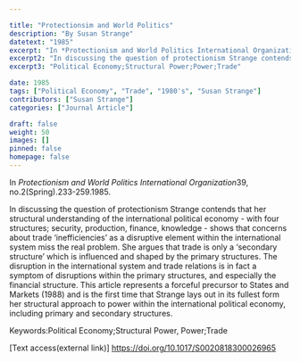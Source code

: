 ```yaml
---

title: "Protectionsim and World Politics"
description: "By Susan Strange"
datetext: "1985"
excerpt: "In *Protectionism and World Politics International Organization* 39,no.2(Spring). 233-259.1985."
excerpt2: "In discussing the question of protectionism Strange contends that her structural understanding of the international political economy - with four structures; security, production, finance, knowledge - shows that concerns about trade ‘inefficiencies’ as a disruptive element within the international system miss the real problem. She argues that trade is only a ‘secondary structure’ which is influenced and shaped by the primary structures. The disruption in the international system and trade relations is in fact a symptom of disruptions within the primary structures, and especially the financial structure. This article represents a forceful precursor to States and Markets (1988) and is the first time that Strange lays out in its fullest form her structural approach to power within the international political economy, including primary and secondary structures."
excerpt3: "Political Economy;Structural Power;Power;Trade"

date: 1985
tags: ["Political Economy", "Trade", "1980's", "Susan Strange"]
contributors: ["Susan Strange"]
categories: ["Journal Article"]

draft: false
weight: 50
images: []
pinned: false
homepage: false
---
```

In *Protectionism and World Politics International Organization*39, no.2(Spring).233-259.1985.

In discussing the question of protectionism Strange contends that her structural understanding of the international political economy - with four structures; security, production, finance, knowledge - shows that concerns about trade ‘inefficiencies’ as a disruptive element within the international system miss the real problem. She argues that trade is only a ‘secondary structure’ which is influenced and shaped by the primary structures. The disruption in the international system and trade relations is in fact a symptom of disruptions within the primary structures, and especially the financial structure. This article represents a forceful precursor to States and Markets (1988) and is the first time that Strange lays out in its fullest form her structural approach to power within the international political economy, including primary and secondary structures.

Keywords:Political Economy;Structural Power, Power;Trade

[Text access(external link)]
https://doi.org/10.1017/S0020818300026965	
